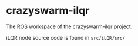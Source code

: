 # crazyswarm-ilqr

The ROS workspace of the crazyswarm-ilqr project.

iLQR node source code is found in `src/iLQR/src/`
